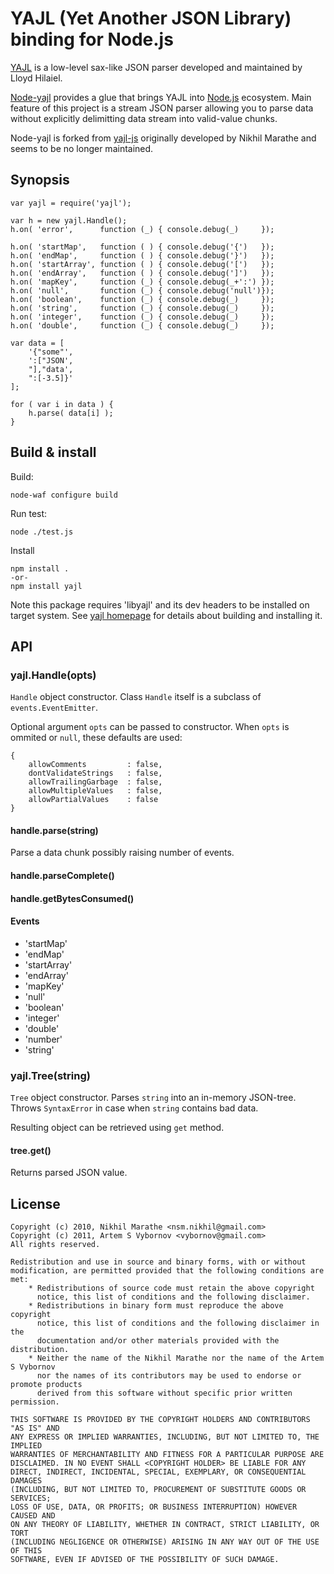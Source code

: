 # YAJL (Yet Another JSON Library) binding for Node.js

[YAJL](http://lloyd.github.com/yajl/) is a low-level sax-like JSON parser
developed and maintained by Lloyd Hilaiel.

[Node-yajl](http://github.com/vibornoff/node-yajl) provides a glue that brings
YAJL into [Node.js](http://github.com/joyent/node) ecosystem. Main feature
of this project is a stream JSON parser allowing you to parse data
without explicitly delimitting data stream into valid-value chunks.

Node-yajl is forked from [yajl-js](http://bitbucket.org/nikhilm/yajl-js)
originally developed by Nikhil Marathe and seems to be no longer maintained.

## Synopsis

    var yajl = require('yajl');
    
    var h = new yajl.Handle();
    h.on( 'error',      function (_) { console.debug(_)     });

    h.on( 'startMap',   function ( ) { console.debug('{')   });
    h.on( 'endMap',     function ( ) { console.debug('}')   });
    h.on( 'startArray', function ( ) { console.debug('[')   });
    h.on( 'endArray',   function ( ) { console.debug(']')   });
    h.on( 'mapKey',     function (_) { console.debug(_+':') });
    h.on( 'null',       function (_) { console.debug('null')});
    h.on( 'boolean',    function (_) { console.debug(_)     });
    h.on( 'string',     function (_) { console.debug(_)     });
    h.on( 'integer',    function (_) { console.debug(_)     });
    h.on( 'double',     function (_) { console.debug(_)     });

    var data = [
        '{"some"',
        ':["JSON',
        "],"data',
        ":[-3.5]}'
    ];
    
    for ( var i in data ) {
        h.parse( data[i] );
    }

## Build & install

Build:

    node-waf configure build

Run test:

    node ./test.js

Install

    npm install .
    -or-
    npm install yajl

Note this package requires 'libyajl' and its dev headers to be installed on target system.
See [yajl homepage](http://lloyd.github.com/yajl/) for details about building and installing it.

## API

### yajl.Handle(opts)

`Handle` object constructor.
Class `Handle` itself is a subclass of `events.EventEmitter`.

Optional argument `opts` can be passed to constructor.
When `opts` is ommited or `null`, these defaults are used:

    {
        allowComments         : false,
        dontValidateStrings   : false,
        allowTrailingGarbage  : false,
        allowMultipleValues   : false,
        allowPartialValues    : false
    }

#### handle.parse(string)

Parse a data chunk possibly raising number of events.

#### handle.parseComplete()

#### handle.getBytesConsumed()

#### Events
 * 'startMap'
 * 'endMap'
 * 'startArray'
 * 'endArray'
 * 'mapKey'
 * 'null'
 * 'boolean'
 * 'integer'
 * 'double'
 * 'number'
 * 'string'

### yajl.Tree(string)

`Tree` object constructor.
Parses `string` into an in-memory JSON-tree.
Throws `SyntaxError` in case when `string` contains bad data.

Resulting object can be retrieved using `get` method.

#### tree.get()

Returns parsed JSON value.

## License

    Copyright (c) 2010, Nikhil Marathe <nsm.nikhil@gmail.com>
    Copyright (c) 2011, Artem S Vybornov <vybornov@gmail.com>
    All rights reserved.

    Redistribution and use in source and binary forms, with or without
    modification, are permitted provided that the following conditions are met:
        * Redistributions of source code must retain the above copyright
          notice, this list of conditions and the following disclaimer.
        * Redistributions in binary form must reproduce the above copyright
          notice, this list of conditions and the following disclaimer in the
          documentation and/or other materials provided with the distribution.
        * Neither the name of the Nikhil Marathe nor the name of the Artem S Vybornov
          nor the names of its contributors may be used to endorse or promote products
          derived from this software without specific prior written permission.

    THIS SOFTWARE IS PROVIDED BY THE COPYRIGHT HOLDERS AND CONTRIBUTORS "AS IS" AND
    ANY EXPRESS OR IMPLIED WARRANTIES, INCLUDING, BUT NOT LIMITED TO, THE IMPLIED
    WARRANTIES OF MERCHANTABILITY AND FITNESS FOR A PARTICULAR PURPOSE ARE
    DISCLAIMED. IN NO EVENT SHALL <COPYRIGHT HOLDER> BE LIABLE FOR ANY
    DIRECT, INDIRECT, INCIDENTAL, SPECIAL, EXEMPLARY, OR CONSEQUENTIAL DAMAGES
    (INCLUDING, BUT NOT LIMITED TO, PROCUREMENT OF SUBSTITUTE GOODS OR SERVICES;
    LOSS OF USE, DATA, OR PROFITS; OR BUSINESS INTERRUPTION) HOWEVER CAUSED AND
    ON ANY THEORY OF LIABILITY, WHETHER IN CONTRACT, STRICT LIABILITY, OR TORT
    (INCLUDING NEGLIGENCE OR OTHERWISE) ARISING IN ANY WAY OUT OF THE USE OF THIS
    SOFTWARE, EVEN IF ADVISED OF THE POSSIBILITY OF SUCH DAMAGE.

